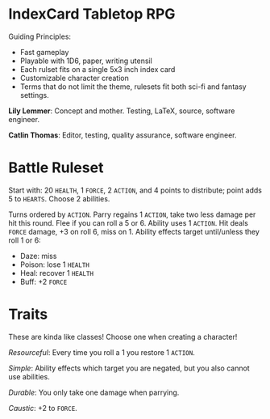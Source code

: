 # IndexCard Tabletop RPG

Guiding Principles:

  * Fast gameplay
  * Playable with 1D6, paper, writing utensil
  * Each rulset fits on a single 5x3 inch index card
  * Customizable character creation
  * Terms that do not limit the theme, rulesets fit
    both sci-fi and fantasy settings.

**Lily Lemmer**: Concept and mother. Testing, LaTeX, source,
software engineer.

**Catlin Thomas**: Editor, testing, quality assurance,
software engineer.

# Battle Ruleset

Start with: 20 `HEALTH`, 1 `FORCE`, 2 `ACTION`, and 4 points
to distribute; point adds 5 to `HEARTS`. Choose 2 abilities.

Turns ordered by `ACTION`. Parry regains 1 `ACTION`, take two less
damage per hit this round. Flee if you can roll a 5 or 6. Ability
uses 1 `ACTION`. Hit deals `FORCE` damage, +3 on roll 6, miss on 1.
Ability effects target until/unless they roll 1 or 6:

  * Daze: miss
  * Poison: lose 1 `HEALTH`
  * Heal: recover 1 `HEALTH`
  * Buff: +2 `FORCE`

# Traits

These are kinda like classes! Choose one when creating a character!

*Resourceful*: Every time you roll a 1 you restore 1 `ACTION`.

*Simple*: Ability effects which target you are negated,
but you also cannot use abilities.

*Durable*: You only take one damage when parrying.

*Caustic*: +2 to `FORCE`.
